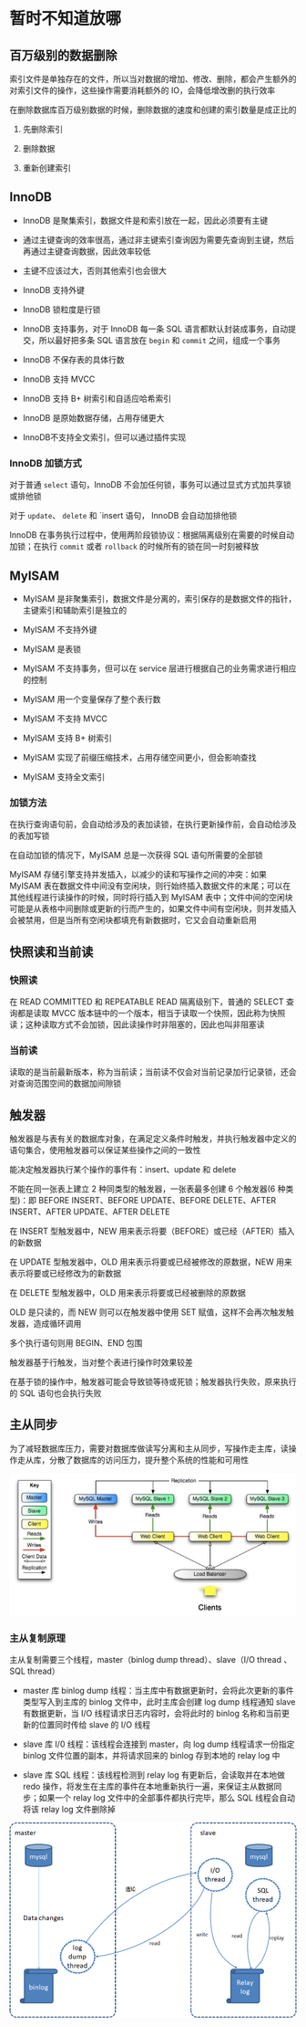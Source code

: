 # 暂时不知道放哪

## 百万级别的数据删除

索引文件是单独存在的文件，所以当对数据的增加、修改、删除，都会产生额外的对索引文件的操作，这些操作需要消耗额外的 IO，会降低增改删的执行效率

在删除数据库百万级别数据的时候，删除数据的速度和创建的索引数量是成正比的

1. 先删除索引

2. 删除数据

3. 重新创建索引

## InnoDB

- InnoDB 是聚集索引，数据文件是和索引放在一起，因此必须要有主键

- 通过主键查询的效率很高，通过非主键索引查询因为需要先查询到主键，然后再通过主键查询数据，因此效率较低

- 主键不应该过大，否则其他索引也会很大

- InnoDB 支持外键

- InnoDB 锁粒度是行锁

- InnoDB 支持事务，对于 InnoDB 每一条 SQL 语言都默认封装成事务，自动提交，所以最好把多条 SQL 语言放在 `begin` 和 `commit` 之间，组成一个事务

- InnoDB 不保存表的具体行数

- InnoDB 支持 MVCC

- InnoDB 支持 B+ 树索引和自适应哈希索引

- InnoDB 是原始数据存储，占用存储更大

- InnoDB不支持全文索引，但可以通过插件实现

### InnoDB 加锁方式

对于普通 `select` 语句，InnoDB 不会加任何锁，事务可以通过显式方式加共享锁或排他锁

对于 `update`、 `delete` 和 `insert 语句， InnoDB 会自动加排他锁

InnoDB 在事务执行过程中，使用两阶段锁协议：根据隔离级别在需要的时候自动加锁；在执行 `commit` 或者 `rollback` 的时候所有的锁在同一时刻被释放

## MyISAM

- MyISAM 是非聚集索引，数据文件是分离的，索引保存的是数据文件的指针，主键索引和辅助索引是独立的

- MyISAM 不支持外键

- MyISAM 是表锁

- MyISAM 不支持事务，但可以在 service 层进行根据自己的业务需求进行相应的控制

- MyISAM 用一个变量保存了整个表行数

- MyISAM 不支持 MVCC

- MyISAM 支持 B+ 树索引

- MyISAM 实现了前缀压缩技术，占用存储空间更小，但会影响查找

- MyISAM 支持全文索引

### 加锁方法

在执行查询语句前，会自动给涉及的表加读锁，在执行更新操作前，会自动给涉及的表加写锁

在自动加锁的情况下，MyISAM 总是一次获得 SQL 语句所需要的全部锁

MyISAM 存储引擎支持并发插入，以减少的读和写操作之间的冲突：如果 MyISAM 表在数据文件中间没有空闲块，则行始终插入数据文件的末尾；可以在其他线程进行读操作的时候，同时将行插入到 MyISAM 表中；文件中间的空闲块可能是从表格中间删除或更新的行而产生的，如果文件中间有空闲块，则并发插入会被禁用，但是当所有空闲块都填充有新数据时，它又会自动重新启用


## 快照读和当前读

### 快照读

在 READ COMMITTED 和 REPEATABLE READ 隔离级别下，普通的 SELECT 查询都是读取 MVCC 版本链中的一个版本，相当于读取一个快照，因此称为快照读；这种读取方式不会加锁，因此读操作时非阻塞的，因此也叫非阻塞读

### 当前读

读取的是当前最新版本，称为当前读；当前读不仅会对当前记录加行记录锁，还会对查询范围空间的数据加间隙锁

## 触发器

触发器是与表有关的数据库对象，在满足定义条件时触发，并执行触发器中定义的语句集合，使用触发器可以保证某些操作之间的一致性

能决定触发器执行某个操作的事件有：insert、update 和 delete

不能在同一张表上建立 2 种同类型的触发器，一张表最多创建 6 个触发器(6 种类型)：即 BEFORE INSERT、BEFORE UPDATE、BEFORE DELETE、AFTER INSERT、AFTER UPDATE、AFTER DELETE

在 INSERT 型触发器中，NEW 用来表示将要（BEFORE）或已经（AFTER）插入的新数据

在 UPDATE 型触发器中，OLD 用来表示将要或已经被修改的原数据，NEW 用来表示将要或已经修改为的新数据

在 DELETE 型触发器中，OLD 用来表示将要或已经被删除的原数据

OLD 是只读的，而 NEW 则可以在触发器中使用 SET 赋值，这样不会再次触发触发器，造成循环调用

多个执行语句则用 BEGIN、END 包围

触发器基于行触发，当对整个表进行操作时效果较差

在基于锁的操作中，触发器可能会导致锁等待或死锁；触发器执行失败，原来执行的 SQL 语句也会执行失败

## 主从同步

为了减轻数据库压力，需要对数据库做读写分离和主从同步，写操作走主库，读操作走从库，分散了数据库的访问压力，提升整个系统的性能和可用性

![01](暂时不知道放哪.assets/01.png)

### 主从复制原理

主从复制需要三个线程，master（binlog dump thread）、slave（I/O thread 、SQL thread）

- master 库 binlog dump 线程：当主库中有数据更新时，会将此次更新的事件类型写入到主库的 binlog 文件中，此时主库会创建 log dump 线程通知 slave 有数据更新，当 I/O 线程请求日志内容时，会将此时的 binlog 名称和当前更新的位置同时传给 slave 的 I/O 线程

- slave 库 I/0 线程：该线程会连接到 master，向 log dump 线程请求一份指定 binlog 文件位置的副本，并将请求回来的 binlog 存到本地的 relay log 中

- slave 库 SQL 线程：该线程检测到 relay log 有更新后，会读取并在本地做 redo 操作，将发生在主库的事件在本地重新执行一遍，来保证主从数据同步；如果一个 relay log 文件中的全部事件都执行完毕，那么 SQL 线程会自动将该 relay log 文件删除掉

![02](暂时不知道放哪.assets/02.png)